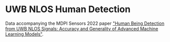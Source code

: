 # UWB NLOS Human Detection

Data accompanying the MDPI Sensors 2022 paper ["Human Being Detection from UWB NLOS Signals: Accuracy and Generality of Advanced Machine Learning Models"](https://www.mdpi.com/1424-8220/22/4/1656).

